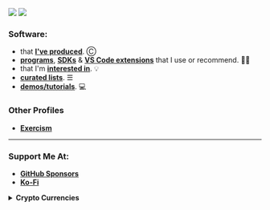 <!--| <img src="/github-metrics.svg" /> |
|:--------:|-->

![](https://raw.githubusercontent.com/nomadicGopher/github-stats/master/generated/languages.svg#gh-dark-mode-only) ![](https://raw.githubusercontent.com/nomadicGopher/github-stats/master/generated/overview.svg#gh-dark-mode-only)

### Software:
* that [**I've produced**](https://github.com/nomadicGopher?tab=repositories). Ⓒ
* [**programs**](https://github.com/stars/nomadicGopher/lists/programs), [**SDKs**](https://github.com/stars/nomadicGopher/lists/sdks) & [**VS Code extensions**](https://github.com/stars/nomadicGopher/lists/vs-code-extensions) that I use or recommend. 👍🏼
* that I'm [**interested in**](https://github.com/stars/nomadicGopher/lists/interested-in). 💡
* [**curated lists**](https://github.com/stars/nomadicGopher/lists/curated-lists). ☰
* [**demos/tutorials**](https://github.com/stars/nomadicGopher/lists/demos-tutorials). 💻

### Other Profiles
* **[Exercism](https://exercism.org/profiles/nomadicGopher)**
<!--* **[HackTheBox](https://app.hackthebox.com/users/2141921)**-->
<!--* **[HackerRank](https://hackerrank.com/profile/nomadicGopher)**-->

---

### Support Me At:
* [**GitHub Sponsors**](https://github.com/sponsors/nomadicGopher)
* [**Ko-Fi**](https://ko-fi.com/nomadicGopher)

<details>
  <summary><b>Crypto Currencies</b></summary>
  <ul>
    <li><b>ETH</b>: 0x7531d86D5Dbda398369ec43205F102e79B3c647A</li>
    <li><b>BTC</b>: bc1qtkuzp85vph7y37rqjlznuta293qsay07cgg90s</li>
    <li><b>LTC</b>: ltc1q9pquzquaj6peplygqdrcxxvcnd5fcud7x80lh8</li>
    <li><b>DOGE</b>: DNQ3GHBVEcNpzXNeB7B4sPqd7L1GhUpMg3</li>
    <li><b>SOL</b>: EQ6QwibvKZsazjvQGJk6fsGW4BQSDS1Zs6Dj79HfVvME</li>
  </ul>
</details>



